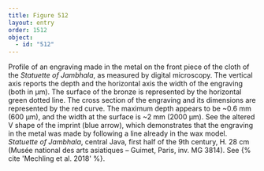 ```yaml
---
title: Figure 512
layout: entry
order: 1512
object:
  - id: "512"
---
```


Profile of an engraving made in the metal on the front piece of the cloth of the *Statuette of Jambhala*, as measured by digital microscopy. The vertical axis reports the depth and the horizontal axis the width of the engraving (both in µm). The surface of the bronze is represented by the horizontal green dotted line. The cross section of the engraving and its dimensions are represented by the red curve. The maximum depth appears to be ~0.6 mm (600 µm), and the width at the surface is ~2 mm (2000 µm). See the altered V shape of the imprint (blue arrow), which demonstrates that the engraving in the metal was made by following a line already in the wax model. *Statuette of Jambhala*, central Java, first half of the 9th century, H. 28 cm (Musée national des arts asiatiques – Guimet, Paris, inv. MG 3814). See {% cite 'Mechling et al. 2018' %}.
